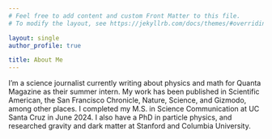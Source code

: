 ```yaml
---
# Feel free to add content and custom Front Matter to this file.
# To modify the layout, see https://jekyllrb.com/docs/themes/#overriding-theme-defaults

layout: single
author_profile: true

title: About Me
---
```


I’m a science journalist currently writing about physics and math for Quanta Magazine as their summer intern. My work has been published in Scientific American, the San Francisco Chronicle, Nature, Science, and Gizmodo, among other places. I completed my M.S. in Science Communication at UC Santa Cruz in June 2024. I also have a PhD in particle physics, and researched gravity and dark matter at Stanford and Columbia University.
